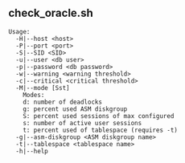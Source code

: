 
## check_oracle.sh
    Usage:
      -H|--host <host>
      -P|--port <port>
      -S|--SID <SID>
      -u|--user <db user>
      -p|--password <db password>
      -w|--warning <warning threshold>
      -c|--critical <critical threshold>
      -M|--mode [Sst]
        Modes:
        d: number of deadlocks
        g: percent used ASM diskgroup
        S: percent used sessions of max configured
        s: number of active user sessions
        t: percent used of tablespace (requires -t)
      -g|--asm-diskgroup <ASM diskgroup name>
      -t|--tablespace <tablespace name>
      -h|--help
